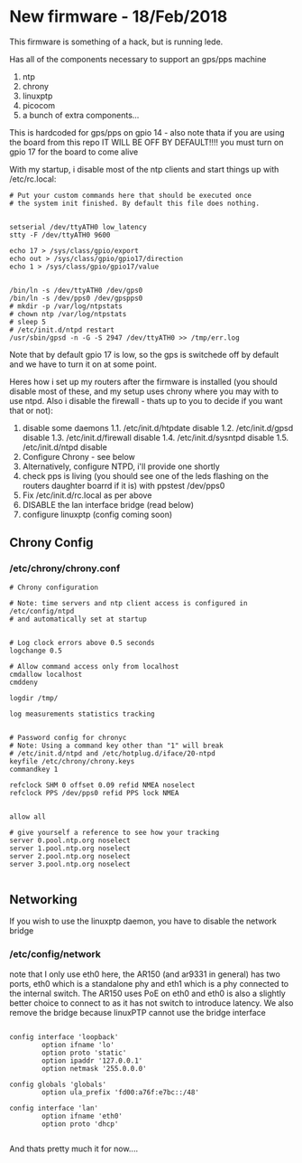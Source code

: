 # New firmware - 18/Feb/2018

This firmware is something of a hack, but is running lede.

Has all of the components necessary to support an gps/pps machine

1. ntp
2. chrony
3. linuxptp
4. picocom
5. a bunch of extra components...

This is hardcoded for gps/pps on gpio 14 - also note thata if you
are using the board from this repo IT WILL BE OFF BY DEFAULT!!!!
you must turn on gpio 17 for the board to come alive

With my startup, i disable most of the ntp clients and start things
up with /etc/rc.local:

```
# Put your custom commands here that should be executed once
# the system init finished. By default this file does nothing.


setserial /dev/ttyATH0 low_latency 
stty -F /dev/ttyATH0 9600 

echo 17 > /sys/class/gpio/export
echo out > /sys/class/gpio/gpio17/direction
echo 1 > /sys/class/gpio/gpio17/value


/bin/ln -s /dev/ttyATH0 /dev/gps0
/bin/ln -s /dev/pps0 /dev/gpspps0
# mkdir -p /var/log/ntpstats
# chown ntp /var/log/ntpstats
# sleep 5
# /etc/init.d/ntpd restart
/usr/sbin/gpsd -n -G -S 2947 /dev/ttyATH0 >> /tmp/err.log

```

Note that by default gpio 17 is low, so the gps is switchede off
by default and we have to turn it on at some point.

Heres how i set up my routers after the firmware is installed (you
should disable most of these, and my setup uses chrony where you may
with to use ntpd. Also i disable the firewall - thats up to you to
decide if you want that or not):

1. disable some daemons
1.1. /etc/init.d/htpdate disable
1.2. /etc/init.d/gpsd disable
1.3. /etc/init.d/firewall disable
1.4. /etc/init.d/sysntpd disable
1.5. /etc/init.d/ntpd disable
2. Configure Chrony - see below
2. Alternatively, configure NTPD, i'll provide one shortly
3. check pps is living (you should see one of the leds flashing
on the routers daughter boarrd if it is) with ppstest /dev/pps0
4. Fix /etc/init.d/rc.local as per above
5. DISABLE the lan interface bridge (read below)
6. configure linuxptp (config coming soon)


## Chrony Config

### /etc/chrony/chrony.conf  
```
# Chrony configuration

# Note: time servers and ntp client access is configured in /etc/config/ntpd 
# and automatically set at startup


# Log clock errors above 0.5 seconds
logchange 0.5

# Allow command access only from localhost
cmdallow localhost
cmddeny

logdir /tmp/

log measurements statistics tracking


# Password config for chronyc
# Note: Using a command key other than "1" will break 
# /etc/init.d/ntpd and /etc/hotplug.d/iface/20-ntpd
keyfile /etc/chrony/chrony.keys
commandkey 1

refclock SHM 0 offset 0.09 refid NMEA noselect
refclock PPS /dev/pps0 refid PPS lock NMEA


allow all

# give yourself a reference to see how your tracking
server 0.pool.ntp.org noselect 
server 1.pool.ntp.org noselect
server 2.pool.ntp.org noselect
server 3.pool.ntp.org noselect


```

## Networking

If you wish to use the linuxptp daemon, you have to disable the network bridge

### /etc/config/network

note that I only use eth0 here, the AR150 (and ar9331 in general) has two ports,
eth0 which is a standalone phy and eth1 which is a phy connected to the internal
switch. The AR150 uses PoE on eth0 and eth0 is also a slightly better choice to 
connect to as it has not switch to introduce latency. We also remove the bridge
because linuxPTP cannot use the bridge interface

```

config interface 'loopback'
        option ifname 'lo'
        option proto 'static'
        option ipaddr '127.0.0.1'
        option netmask '255.0.0.0'

config globals 'globals'
        option ula_prefix 'fd00:a76f:e7bc::/48'

config interface 'lan'
        option ifname 'eth0'
        option proto 'dhcp'


```

And thats pretty much it for now....
